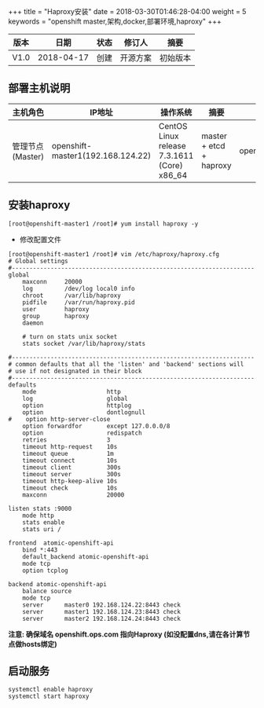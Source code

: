 +++
title = "Haproxy安装"
date =  2018-03-30T01:46:28-04:00
weight = 5
keywords = "openshift master,架构,docker,部署环境,haproxy"
+++

| 版本   |   日期   |   状态  | 修订人    |    摘要   |
| ------ | ----- | ----- | ------- | ------ |
| V1.0  | 2018-04-17  | 创建  |  开源方案   |    初始版本  |


## 部署主机说明 

| 主机角色 | IP地址 | 操作系统 | 摘要 | 域名 |
| ---      | -----  | -------- | ---  | ---  |
| 管理节点(Master)  | openshift-master1(192.168.124.22) | CentOS Linux release 7.3.1611 (Core) x86_64  | master + etcd + haproxy | openshift.ops.com |


## 安装haproxy

```
[root@openshift-master1 /root]# yum install haproxy -y
```

- 修改配置文件

```
[root@openshift-master1 /root]# vim /etc/haproxy/haproxy.cfg
# Global settings
#---------------------------------------------------------------------
global
    maxconn     20000
    log         /dev/log local0 info
    chroot      /var/lib/haproxy
    pidfile     /var/run/haproxy.pid
    user        haproxy
    group       haproxy
    daemon

    # turn on stats unix socket
    stats socket /var/lib/haproxy/stats

#---------------------------------------------------------------------
# common defaults that all the 'listen' and 'backend' sections will
# use if not designated in their block
#---------------------------------------------------------------------
defaults
    mode                    http
    log                     global
    option                  httplog
    option                  dontlognull
#    option http-server-close
    option forwardfor       except 127.0.0.0/8
    option                  redispatch
    retries                 3
    timeout http-request    10s
    timeout queue           1m
    timeout connect         10s
    timeout client          300s
    timeout server          300s
    timeout http-keep-alive 10s
    timeout check           10s
    maxconn                 20000

listen stats :9000
    mode http
    stats enable
    stats uri /

frontend  atomic-openshift-api
    bind *:443
    default_backend atomic-openshift-api
    mode tcp
    option tcplog

backend atomic-openshift-api
    balance source
    mode tcp
    server      master0 192.168.124.22:8443 check
    server      master1 192.168.124.23:8443 check
    server      master2 192.168.124.24:8443 check
```

**注意: 确保域名 openshift.ops.com 指向Haproxy (如没配置dns,请在各计算节点做hosts绑定)**

## 启动服务

```
systemctl enable haproxy
systemctl start haproxy
```
